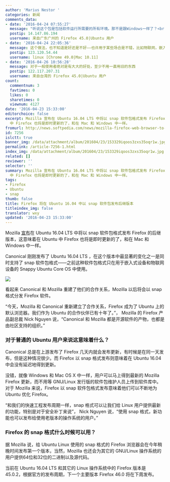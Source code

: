 ```yaml
---
author: 'Marius Nestor '
categories: 新闻
comments_data:
- date: '2016-04-24 07:55:27'
  message: "听说这个包是包括软件运行所需要的所有环境。那不是跟Windows一样了？<br />\r\n以后Linux会不会都用这种包，再也没有依赖关系了？"
  postip: 14.147.86.194
  username: 来自广东广州的 Firefox 45.0|Ubuntu 用户
- date: '2016-04-24 22:05:36'
  message: 这个做法，也不知道是好还是不好——也许用于某些场合是不错，比如物联网，嵌入式。但是到桌面上就未必好了。
  postip: 123.120.54.44
  username: linux [Chrome 49.0|Mac 10.11]
- date: '2016-04-26 10:56:28'
  message: 对于一般使用者绝对是有大大的好处，至少不用一直用旧的东西
  postip: 122.117.207.31
  username: 来自台湾的 Firefox 45.0|Ubuntu 用户
count:
  commentnum: 3
  favtimes: 0
  likes: 0
  sharetimes: 0
  viewnum: 4127
date: '2016-04-23 15:33:00'
editorchoice: false
excerpt: Mozilla 宣布在 Ubuntu 16.04 LTS 中将以 snap 软件包格式发布 Firefox 的后继版本，这意味着在 Ubuntu
  中 Firefox 也将是即时更新的了，和在 Mac 和 Windows 中一样。
fromurl: http://news.softpedia.com/news/mozilla-firefox-web-browser-to-be-available-as-a-snap-package-for-ubuntu-16-04-503269.shtml
id: 7256
islctt: true
banner_img: /data/attachment/album/201604/23/153329iqoos3zxs35oqr1w.jpg
permalink: /article-7256-1.html
index_img: /data/attachment/album/201604/23/153329iqoos3zxs35oqr1w.jpg.thumb.jpg
related: []
reviewer: ''
selector: ''
summary: Mozilla 宣布在 Ubuntu 16.04 LTS 中将以 snap 软件包格式发布 Firefox 的后继版本，这意味着在 Ubuntu
  中 Firefox 也将是即时更新的了，和在 Mac 和 Windows 中一样。
tags:
- Firefox
- Ubuntu
- snap
thumb: false
title: Firefox 将在 Ubuntu 16.04 中以 snap 软件包发布后继版本
titleindex_img: false
translator: wxy
updated: '2016-04-23 15:33:00'
---
```


Mozilla [宣布](https://blog.mozilla.org/futurereleases/2016/04/21/firefox-default-browser-for-linux-users-ubuntu-new-snap-format-coming-soon/)在 Ubuntu 16.04 LTS 中将以 snap 软件包格式发布 Firefox 的后继版本，这意味着在 Ubuntu 中 Firefox 也将是即时更新的了，和在 Mac 和 Windows 中一样。


Canonical 刚刚发布了 Ubuntu 16.04 LTS ，在这个版本中最显著的变化之一是同时支持了 snap 软件包格式——之前这种软件包格式只在用于嵌入式设备和物联网设备的 Snappy Ubuntu Core OS 中使用。


![](/data/attachment/album/201604/23/153329iqoos3zxs35oqr1w.jpg)


看起来 Canonical 和 Mozilla 重建了他们的合作关系，Mozilla 以后将会以 snap 格式分发 Firefox 软件。


“今天，Mozilla 和 Canonical 重新建立了合作关系，Firefox 成为了 Ubuntu 上的默认浏览器。我们作为 Ubuntu 的合作伙伴已有十年了。”， Mozilla 的 Firefox 产品副总裁 Nick Nguyen 说，“Canonical 和 Mozilla 都是开源软件的产物，也都是由社区支持的组织。”


### 对于普通的 Ubuntu 用户来说这意味着什么？


Canonical 总是在上游发布了 Firefox 几天内就会发布更新，有时候是在同一天发布，但是这种情况很少。而 Firefox 以 snap 格式发布则意味着在 Ubuntu 16.04 中会没有延迟地得到更新。


没错，就像 Windows 和 Mac OS X 中一样，用户可以马上得到最新的 Mozilla Firefox 更新，而不用等 GNU/Linux 发行版的软件包维护人员上传到软件库中。对于 Mozilla 来说，Firefox 以 snap 软件包格式发布意味着他们可以不断地为 Ubuntu 优化 Firefox。


“和我们的快速工程发布周期一样，snap 格式可以让我们给 Linux 用户提供最新的功能，特别是对于安全补丁来说”， Nick Nguyen 说，“使用 snap 格式，新功能也可以发布给使用老版本的操作系统的用户。”


### Firefox 的 snap 格式什么时候可以用？


据 Mozilla 说，给 Ubuntu Linux 使用的 snap 格式的 Firefox 浏览器会在今年稍晚时间发布第一个版本，当然，Mozilla 也还会为其它的 GNU/Linux 操作系统的用户提供64位和32位的二进制以及源代码。


当前在 Ubuntu 16.04 LTS 和其它的 Linux 操作系统中的 Firefox 版本是 45.0.2，根据官方的发布周期，下一个主要版本 Firefox 46.0 将在下周发布。